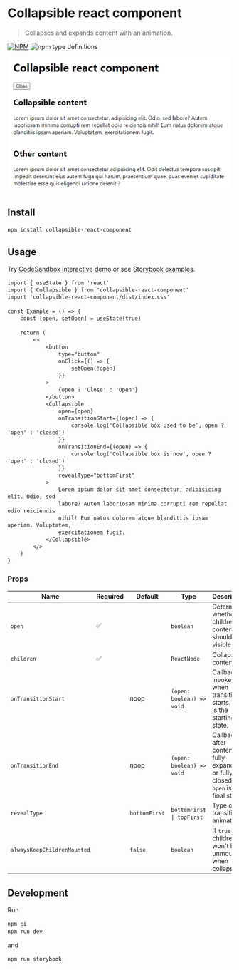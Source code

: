 # Collapsible react component

> Collapses and expands content with an animation.

[![NPM](https://img.shields.io/npm/v/collapsible-react-component.svg)](https://www.npmjs.com/package/collapsible-react-component) ![npm type definitions](https://img.shields.io/npm/types/shared-loading-indicator.svg)

![screencast](https://raw.githubusercontent.com/FilipChalupa/collapsible-react-component/HEAD/screencast.gif)

## Install

```bash
npm install collapsible-react-component
```

## Usage

Try [CodeSandbox interactive demo](https://codesandbox.io/s/collapsible-react-component-example-8t6c3b?file=/src/App.js) or see [Storybook examples](https://filipchalupa.cz/collapsible-react-component/).

```tsx
import { useState } from 'react'
import { Collapsible } from 'collapsible-react-component'
import 'collapsible-react-component/dist/index.css'

const Example = () => {
	const [open, setOpen] = useState(true)

	return (
		<>
			<button
				type="button"
				onClick={() => {
					setOpen(!open)
				}}
			>
				{open ? 'Close' : 'Open'}
			</button>
			<Collapsible
				open={open}
				onTransitionStart={(open) => {
					console.log('Collapsible box used to be', open ? 'open' : 'closed')
				}}
				onTransitionEnd={(open) => {
					console.log('Collapsible box is now', open ? 'open' : 'closed')
				}}
				revealType="bottomFirst"
			>
				Lorem ipsum dolor sit amet consectetur, adipisicing elit. Odio, sed
				labore? Autem laboriosam minima corrupti rem repellat odio reiciendis
				nihil! Eum natus dolorem atque blanditiis ipsam aperiam. Voluptatem,
				exercitationem fugit.
			</Collapsible>
		</>
	)
}
```

### Props

| Name                        | Required | Default       | Type                      | Description                                                                          |
| --------------------------- | -------- | ------------- | ------------------------- | ------------------------------------------------------------------------------------ |
| `open`                      | ✅       |               | `boolean`                 | Determines whether the children content should be visible.                           |
| `children`                  | ✅       |               | `ReactNode`               | Collapsible content.                                                                 |
| `onTransitionStart`         |          | noop          | `(open: boolean) => void` | Callback invoked when transition starts. `open` is the starting state.               |
| `onTransitionEnd`           |          | noop          | `(open: boolean) => void` | Callback after content is fully expanded or fully closed. `open` is the final state. |
| `revealType`                |          | `bottomFirst` | `bottomFirst \| topFirst` | Type of transition animation.                                                        |
| `alwaysKeepChildrenMounted` |          | `false`       | `boolean`                 | If `true` then children won't be unmounted when collapsed.                           |

## Development

Run

```sh
npm ci
npm run dev
```

and

```sh
npm run storybook
```
